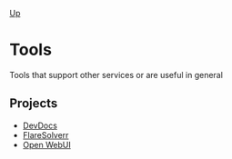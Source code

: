 [Up](../README.md)

# Tools

Tools that support other services or are useful in general

## Projects

- [DevDocs](./devdocs/README.md)
- [FlareSolverr](./flaresolverr/README.md)
- [Open WebUI](./open-webui/README.md)
